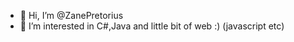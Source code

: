 - 👋 Hi, I’m @ZanePretorius
- 👀 I’m interested in C#,Java and little bit of web :) (javascript etc)


<!---
ZanePretorius/ZanePretorius is a ✨ special ✨ repository because its `README.md` (this file) appears on your GitHub profile.
You can click the Preview link to take a look at your changes.
--->

